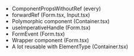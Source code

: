 - ComponentPropsWithoutRef (every)
- forwardRef (Form.tsx, Input.tsx)
- Polymorphic component (Container.tsx)
- useImperativeHandle (Form.tsx)
- FormEvent (Form.tsx)
- Wrapper component (Form.tsx)
- A lot reusable with ElementType (Container.tsx)
